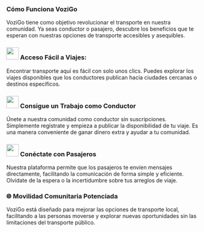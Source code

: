 ### Cómo Funciona VoziGo
VoziGo tiene como objetivo revolucionar el transporte en nuestra comunidad. Ya seas conductor o pasajero, descubre los beneficios que te esperan con nuestras opciones de transporte accesibles y asequibles.

### <img src="svg/kola.svg" width="32" height="32"> Acceso Fácil a Viajes:
Encontrar transporte aquí es fácil con solo unos clics. Puedes explorar los viajes disponibles que los conductores publican hacia ciudades cercanas o destinos específicos.

### <img src="svg/rabota.svg" width="32" height="32"> Consigue un Trabajo como Conductor
Únete a nuestra comunidad como conductor sin suscripciones. Simplemente regístrate y empieza a publicar la disponibilidad de tu viaje. Es una manera conveniente de ganar dinero extra y ayudar a tu comunidad.

### <img src="svg/rabota.svg" width="32" height="32"> Conéctate con Pasajeros
Nuestra plataforma permite que los pasajeros te envíen mensajes directamente, facilitando la comunicación de forma simple y eficiente. Olvídate de la espera o la incertidumbre sobre tus arreglos de viaje.

### 🌐 Movilidad Comunitaria Potenciada
VoziGo está diseñado para mejorar las opciones de transporte local, facilitando a las personas moverse y explorar nuevas oportunidades sin las limitaciones del transporte público.
